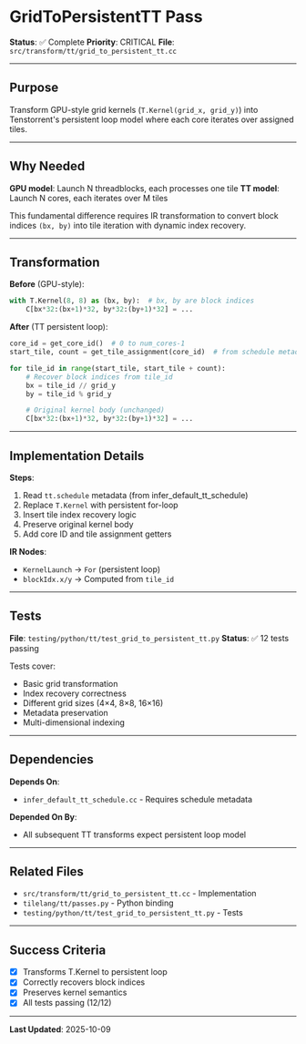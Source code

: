 # GridToPersistentTT Pass

**Status**: ✅ Complete
**Priority**: CRITICAL
**File**: `src/transform/tt/grid_to_persistent_tt.cc`

---

## Purpose

Transform GPU-style grid kernels (`T.Kernel(grid_x, grid_y)`) into Tenstorrent's persistent loop model where each core iterates over assigned tiles.

---

## Why Needed

**GPU model**: Launch N threadblocks, each processes one tile
**TT model**: Launch N cores, each iterates over M tiles

This fundamental difference requires IR transformation to convert block indices `(bx, by)` into tile iteration with dynamic index recovery.

---

## Transformation

**Before** (GPU-style):
```python
with T.Kernel(8, 8) as (bx, by):  # bx, by are block indices
    C[bx*32:(bx+1)*32, by*32:(by+1)*32] = ...
```

**After** (TT persistent loop):
```python
core_id = get_core_id()  # 0 to num_cores-1
start_tile, count = get_tile_assignment(core_id)  # from schedule metadata

for tile_id in range(start_tile, start_tile + count):
    # Recover block indices from tile_id
    bx = tile_id // grid_y
    by = tile_id % grid_y

    # Original kernel body (unchanged)
    C[bx*32:(bx+1)*32, by*32:(by+1)*32] = ...
```

---

## Implementation Details

**Steps**:
1. Read `tt.schedule` metadata (from infer_default_tt_schedule)
2. Replace `T.Kernel` with persistent for-loop
3. Insert tile index recovery logic
4. Preserve original kernel body
5. Add core ID and tile assignment getters

**IR Nodes**:
- `KernelLaunch` → `For` (persistent loop)
- `blockIdx.x/y` → Computed from `tile_id`

---

## Tests

**File**: `testing/python/tt/test_grid_to_persistent_tt.py`
**Status**: ✅ 12 tests passing

Tests cover:
- Basic grid transformation
- Index recovery correctness
- Different grid sizes (4×4, 8×8, 16×16)
- Metadata preservation
- Multi-dimensional indexing

---

## Dependencies

**Depends On**:
- `infer_default_tt_schedule.cc` - Requires schedule metadata

**Depended On By**:
- All subsequent TT transforms expect persistent loop model

---

## Related Files

- `src/transform/tt/grid_to_persistent_tt.cc` - Implementation
- `tilelang/tt/passes.py` - Python binding
- `testing/python/tt/test_grid_to_persistent_tt.py` - Tests

---

## Success Criteria

- [x] Transforms T.Kernel to persistent loop
- [x] Correctly recovers block indices
- [x] Preserves kernel semantics
- [x] All tests passing (12/12)

---

**Last Updated**: 2025-10-09
